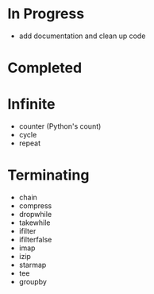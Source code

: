 In Progress
===========
- add documentation and clean up code

Completed
=========
Infinite
========
- counter (Python's count)
- cycle
- repeat

Terminating
===========
- chain
- compress
- dropwhile
- takewhile
- ifilter
- ifilterfalse
- imap
- izip
- starmap
- tee
- groupby
